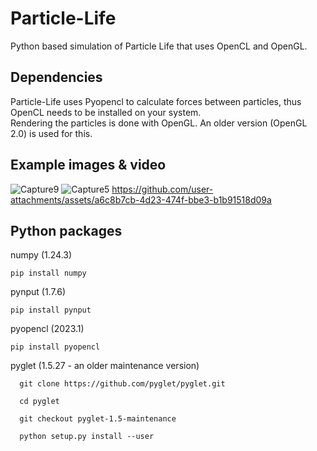 # Particle-Life
Python based simulation of Particle Life that uses OpenCL and OpenGL.  

## Dependencies
Particle-Life uses Pyopencl to calculate forces between particles, thus OpenCL needs to be installed on your system.  
Rendering the particles is done with OpenGL. An older version (OpenGL 2.0) is used for this.   

## Example images & video

![Capture9](https://github.com/user-attachments/assets/4816cf37-45c6-4d78-9dc6-99697a3a87b1)
![Capture5](https://github.com/user-attachments/assets/2f2e9a65-7faf-458b-8bc3-11080449597c)
https://github.com/user-attachments/assets/a6c8b7cb-4d23-474f-bbe3-b1b91518d09a


## Python packages

numpy (1.24.3)  

    pip install numpy  
  
pynput (1.7.6)  

    pip install pynput
  
pyopencl (2023.1)

    pip install pyopencl

pyglet (1.5.27 - an older maintenance version)

      git clone https://github.com/pyglet/pyglet.git  
      
      cd pyglet  
      
      git checkout pyglet-1.5-maintenance  
      
      python setup.py install --user  
